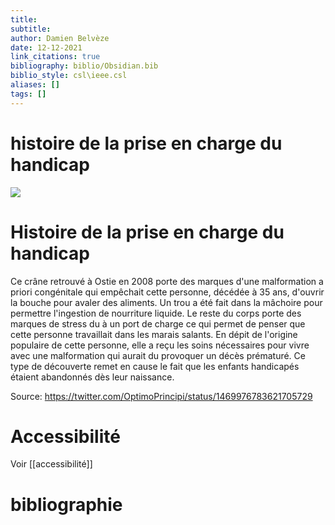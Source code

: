 ```yaml
---
title: 
subtitle:
author: Damien Belvèze
date: 12-12-2021
link_citations: true
bibliography: biblio/Obsidian.bib
biblio_style: csl\ieee.csl
aliases: []
tags: []
---
```



# histoire de la prise en charge du handicap

![](crane_handicap.jpg)

# Histoire de la prise en charge du handicap

Ce crâne retrouvé à Ostie en 2008 porte des marques d'une malformation a priori congénitale qui empêchait cette personne, décédée à 35 ans, d'ouvrir la bouche pour avaler des aliments. Un trou a été fait dans la mâchoire pour permettre l'ingestion de nourriture liquide. 
Le reste du corps porte des marques de stress du à un port de charge ce qui permet de penser que cette personne travaillait dans les marais salants. En dépit de l'origine populaire de cette personne, elle a reçu les soins nécessaires pour vivre avec une malformation qui aurait du provoquer un décès prématuré. 
Ce type de découverte remet en cause le fait que les enfants handicapés étaient abandonnés dès leur naissance. 

Source: https://twitter.com/OptimoPrincipi/status/1469976783621705729

# Accessibilité

Voir [[accessibilité]]
# bibliographie

